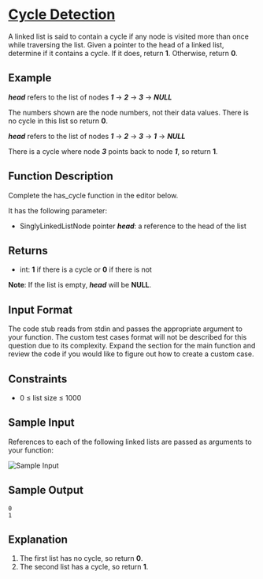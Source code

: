 # [Cycle Detection](https://www.hackerrank.com/challenges/detect-whether-a-linked-list-contains-a-cycle/problem)

A linked list is said to contain a cycle if any node is visited more than once while traversing the list. Given a pointer to the head of a linked list, determine if it contains a cycle. If it does, return **1**. Otherwise, return **0**.

## Example

***head*** refers to the list of nodes ***1*** -> ***2*** -> ***3*** -> ***NULL***

The numbers shown are the node numbers, not their data values. There is no cycle in this list so return **0**.

***head*** refers to the list of nodes ***1*** -> ***2*** -> ***3*** -> ***1*** -> ***NULL***

There is a cycle where node ***3*** points back to node ***1***, so return **1**.

## Function Description

Complete the has_cycle function in the editor below.

It has the following parameter:

* SinglyLinkedListNode pointer ***head***: a reference to the head of the list

## Returns

* int: **1** if there is a cycle or **0** if there is not

**Note**: If the list is empty, ***head*** will be **NULL**.

## Input Format

The code stub reads from stdin and passes the appropriate argument to your function. The custom test cases format will not be described for this question due to its complexity. Expand the section for the main function and review the code if you would like to figure out how to create a custom case.

## Constraints

* 0 ≤ list size ≤ 1000

## Sample Input

References to each of the following linked lists are passed as arguments to your function:

![Sample Input](https://s3.amazonaws.com/hr-challenge-images/1163/1463778594-900a0ae522-inputs.png)

## Sample Output

`0`\
`1`

## Explanation

1. The first list has no cycle, so return **0**.
2. The second list has a cycle, so return **1**.




